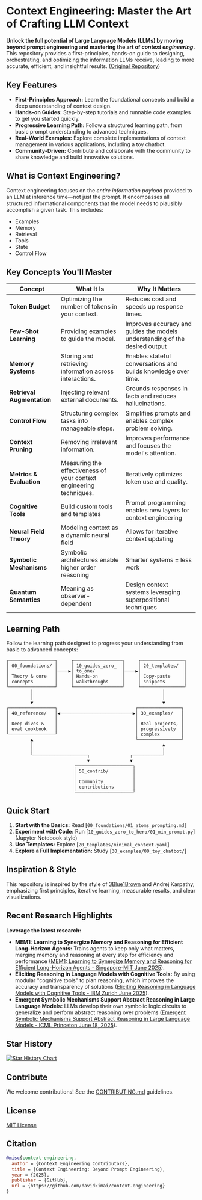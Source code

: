 # Context Engineering: Master the Art of Crafting LLM Context

**Unlock the full potential of Large Language Models (LLMs) by moving beyond prompt engineering and mastering the art of *context engineering*.**  This repository provides a first-principles, hands-on guide to designing, orchestrating, and optimizing the information LLMs receive, leading to more accurate, efficient, and insightful results.  ([Original Repository](https://github.com/davidkimai/Context-Engineering))

## Key Features

*   **First-Principles Approach:**  Learn the foundational concepts and build a deep understanding of context design.
*   **Hands-on Guides:**  Step-by-step tutorials and runnable code examples to get you started quickly.
*   **Progressive Learning Path:**  Follow a structured learning path, from basic prompt understanding to advanced techniques.
*   **Real-World Examples:**  Explore complete implementations of context management in various applications, including a toy chatbot.
*   **Community-Driven:**  Contribute and collaborate with the community to share knowledge and build innovative solutions.

## What is Context Engineering?

Context engineering focuses on the *entire information payload* provided to an LLM at inference time—not just the prompt. It encompasses all structured informational components that the model needs to plausibly accomplish a given task. This includes:

*   Examples
*   Memory
*   Retrieval
*   Tools
*   State
*   Control Flow

## Key Concepts You'll Master

| Concept                | What It Is                                                                 | Why It Matters                                                                |
| ---------------------- | -------------------------------------------------------------------------- | ----------------------------------------------------------------------------- |
| **Token Budget**         | Optimizing the number of tokens in your context.                       | Reduces cost and speeds up response times.                                   |
| **Few-Shot Learning**    | Providing examples to guide the model.                                    | Improves accuracy and guides the models understanding of the desired output |
| **Memory Systems**       | Storing and retrieving information across interactions.                  | Enables stateful conversations and builds knowledge over time.                |
| **Retrieval Augmentation** | Injecting relevant external documents.                                     | Grounds responses in facts and reduces hallucinations.                       |
| **Control Flow**         | Structuring complex tasks into manageable steps.                         | Simplifies prompts and enables complex problem solving.                      |
| **Context Pruning**      | Removing irrelevant information.                                           | Improves performance and focuses the model's attention.                      |
| **Metrics & Evaluation** | Measuring the effectiveness of your context engineering techniques.     | Iteratively optimizes token use and quality.                                  |
| **Cognitive Tools**  | Build custom tools and templates | Prompt programming enables new layers for context engineering |
| **Neural Field Theory** | Modeling context as a dynamic neural field | Allows for iterative context updating |
| **Symbolic Mechanisms** | Symbolic architectures enable higher order reasoning | Smarter systems = less work |
| **Quantum Semantics** |  Meaning as observer-dependent  | Design context systems leveraging superpositional techniques |

## Learning Path

Follow the learning path designed to progress your understanding from basic to advanced concepts:

```
┌─────────────────┐     ┌──────────────────┐     ┌────────────────┐
│ 00_foundations/ │     │ 10_guides_zero_  │     │ 20_templates/  │
│                 │────▶│ to_one/          │────▶│                │
│ Theory & core   │     │ Hands-on         │     │ Copy-paste     │
│ concepts        │     │ walkthroughs     │     │ snippets       │
└─────────────────┘     └──────────────────┘     └────────────────┘
         │                                                │
         │                                                │
         ▼                                                ▼
┌─────────────────┐                             ┌────────────────┐
│ 40_reference/   │◀───────────────────────────▶│ 30_examples/   │
│                 │                             │                │
│ Deep dives &    │                             │ Real projects, │
│ eval cookbook   │                             │ progressively  │
└─────────────────┘                             │ complex        │
         ▲                                      └────────────────┘
         │                                                ▲
         │                                                │
         └────────────────────┐               ┌───────────┘
                              ▼               ▼
                         ┌─────────────────────┐
                         │ 50_contrib/         │
                         │                     │
                         │ Community           │
                         │ contributions       │
                         └─────────────────────┘
```

## Quick Start

1.  **Start with the Basics:** Read [`00_foundations/01_atoms_prompting.md`]
2.  **Experiment with Code:** Run [`10_guides_zero_to_hero/01_min_prompt.py`] (Jupyter Notebook style)
3.  **Use Templates:** Explore [`20_templates/minimal_context.yaml`]
4.  **Explore a Full Implementation:** Study [`30_examples/00_toy_chatbot/`]

## Inspiration & Style

This repository is inspired by the style of [3Blue1Brown](https://www.3blue1brown.com/) and Andrej Karpathy, emphasizing first principles, iterative learning, measurable results, and clear visualizations.

## Recent Research Highlights

**Leverage the latest research:**

*   **MEM1: Learning to Synergize Memory and Reasoning for Efficient Long-Horizon Agents:** Trains agents to keep only what matters, merging memory and reasoning at every step for efficiency and performance ([MEM1: Learning to Synergize Memory and Reasoning for Efficient Long-Horizon Agents - Singapore-MIT June 2025](https://www.arxiv.org/pdf/2506.15841)).
*   **Eliciting Reasoning in Language Models with Cognitive Tools:** By using modular "cognitive tools" to plan reasoning, which improves the accuracy and transparency of solutions ([Eliciting Reasoning in Language Models with Cognitive Tools - IBM Zurich June 2025](https://www.arxiv.org/pdf/2506.12115)).
*   **Emergent Symbolic Mechanisms Support Abstract Reasoning in Large Language Models:** LLMs develop their own symbolic logic circuits to generalize and perform abstract reasoning over problems ([Emergent Symbolic Mechanisms Support Abstract Reasoning in Large Language Models - ICML Princeton June 18, 2025](https://openreview.net/forum?id=y1SnRPDWx4)).

## Star History

[![Star History Chart](https://api.star-history.com/svg?repos=davidkimai/Context-Engineering&type=Date)](https://www.star-history.com/#davidkimai/Context-Engineering&Date)

## Contribute

We welcome contributions!  See the [CONTRIBUTING.md](.github/CONTRIBUTING.md) guidelines.

## License

[MIT License](LICENSE)

## Citation

```bibtex
@misc{context-engineering,
  author = {Context Engineering Contributors},
  title = {Context Engineering: Beyond Prompt Engineering},
  year = {2025},
  publisher = {GitHub},
  url = {https://github.com/davidkimai/context-engineering}
}
```
